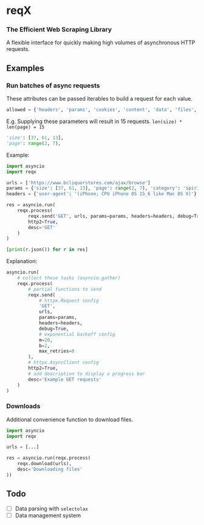 # reqX

### The Efficient Web Scraping Library

A flexible interface for quickly making high volumes of asynchronous HTTP requests.

## Examples

### Run batches of async requests

These attributes can be passed iterables to build a request for each value.
```python
allowed = {'headers', 'params', 'cookies', 'content', 'data', 'files', 'json'}
```

E.g. Supplying these parameters will result in 15 requests. `len(size) * len(page) = 15`
```python
'size': [37, 61, 13],
'page': range(2, 7),
```

Example:
```python
import asyncio
import reqx

urls = ['https://www.bcliquorstores.com/ajax/browse']
params = {'size': [37, 61, 13], 'page': range(2, 7), 'category': 'spirits', 'sort': 'featuredProducts:desc'}
headers = {'user-agent': '(iPhone; CPU iPhone OS 15_6 like Mac OS X)'}

res = asyncio.run(
    reqx.process(
        reqx.send('GET', urls, params=params, headers=headers, debug=True, m=20, b=2, max_retries=8),
        http2=True,
        desc='GET'
    )
)

[print(r.json()) for r in res]
```

Explanation:
```python
asyncio.run(
    # collect these tasks (asyncio.gather)
    reqx.process(
        # partial functions to send
        reqx.send(
            # httpx.Request config
            'GET',
            urls,
            params=params,
            headers=headers,
            debug=True,
            # exponential backoff config
            m=20,
            b=2,
            max_retries=8
        ),
        # httpx.AsyncClient config
        http2=True,
        # add description to display a progress bar
        desc='Example GET requests'
    )
)
```

### Downloads
Additional convenience function to download files.

```python
import asyncio
import reqx

urls = [...]

res = asyncio.run(reqx.process(
    reqx.download(urls),
    desc='Downloading files'
))
```

## Todo
- [ ] Data parsing with `selectolax`
- [ ] Data management system
